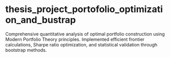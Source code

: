 # thesis_project_portofolio_optimization_and_bustrap
Comprehensive quantitative analysis of optimal portfolio construction using Modern Portfolio Theory principles. Implemented efficient frontier calculations, Sharpe ratio optimization, and statistical validation through bootstrap methods.
